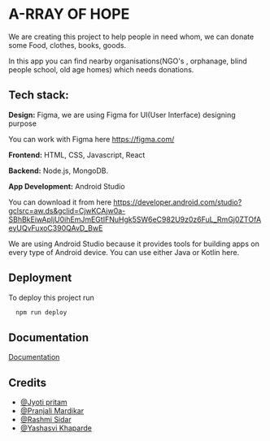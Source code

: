 
# A-RRAY OF HOPE

We are creating this project to help people in need whom, we can donate some Food, clothes, books, goods.

In this app you can find nearby organisations(NGO's , orphanage, blind people school, old age homes) which needs donations.



## Tech stack:
**Design:** Figma, we are using Figma for UI(User Interface) designing purpose

You can work with Figma here https://figma.com/

**Frontend:** HTML, CSS, Javascript, React

**Backend:** Node.js, MongoDB.

**App Development:** Android Studio

You can download it from here https://developer.android.com/studio?gclsrc=aw.ds&gclid=CjwKCAjw0a-SBhBkEiwApljU0ihEmJmEGtIFNuHgk5SW6eC982U9z0z6FuL_RmGj0ZTOfAeyUQvFuxoC390QAvD_BwE

We are using Android Studio because it provides tools for building apps on every type of Android device.
You can use either Java or Kotlin here.

## Deployment

To deploy this project run

```bash
  npm run deploy
```


## Documentation

[Documentation](https://linktodocumentation)


## Credits
- [@Jyoti pritam](https://github.com/jpritam97)
- [@Pranjali Mardikar](https://github.com/PranjaliMardikar)
- [@Rashmi Sidar](https://github.com/Chatterbox01)
- [@Yashasvi Khaparde](https://github.com/PranjaliMardikar)

